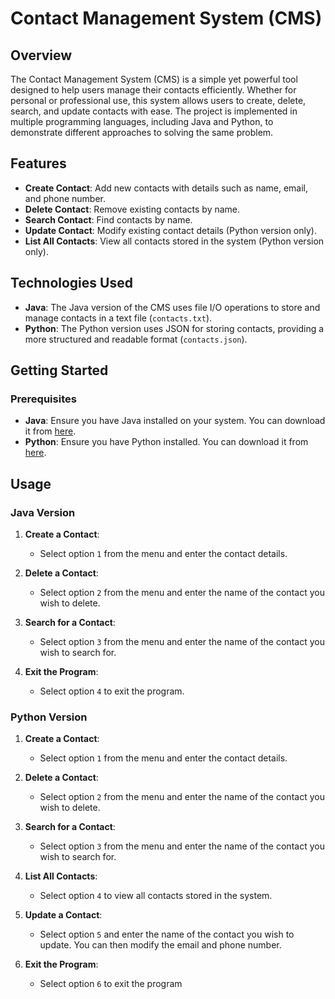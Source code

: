 # Contact Management System (CMS)

## Overview

The Contact Management System (CMS) is a simple yet powerful tool designed to help users manage their contacts efficiently. Whether for personal or professional use, this system allows users to create, delete, search, and update contacts with ease. The project is implemented in multiple programming languages, including Java and Python, to demonstrate different approaches to solving the same problem.

## Features

- **Create Contact**: Add new contacts with details such as name, email, and phone number.
- **Delete Contact**: Remove existing contacts by name.
- **Search Contact**: Find contacts by name.
- **Update Contact**: Modify existing contact details (Python version only).
- **List All Contacts**: View all contacts stored in the system (Python version only).

## Technologies Used

- **Java**: The Java version of the CMS uses file I/O operations to store and manage contacts in a text file (`contacts.txt`).
- **Python**: The Python version uses JSON for storing contacts, providing a more structured and readable format (`contacts.json`).

## Getting Started

### Prerequisites

- **Java**: Ensure you have Java installed on your system. You can download it from [here](https://www.oracle.com/java/technologies/javase-downloads.html).
- **Python**: Ensure you have Python installed. You can download it from [here](https://www.python.org/downloads/).

## Usage

### Java Version

1. **Create a Contact**:
   - Select option `1` from the menu and enter the contact details.

2. **Delete a Contact**:
   - Select option `2` from the menu and enter the name of the contact you wish to delete.

3. **Search for a Contact**:
   - Select option `3` from the menu and enter the name of the contact you wish to search for.

4. **Exit the Program**:
   - Select option `4` to exit the program.

### Python Version

1. **Create a Contact**:
   - Select option `1` from the menu and enter the contact details.

2. **Delete a Contact**:
   - Select option `2` from the menu and enter the name of the contact you wish to delete.

3. **Search for a Contact**:
   - Select option `3` from the menu and enter the name of the contact you wish to search for.

4. **List All Contacts**:
   - Select option `4` to view all contacts stored in the system.

5. **Update a Contact**:
   - Select option `5` and enter the name of the contact you wish to update. You can then modify the email and phone number.

6. **Exit the Program**:
   - Select option `6` to exit the program

   
